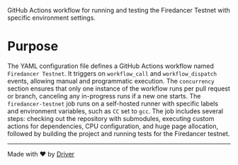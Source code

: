 <!--------------------------------------------------------------------------------->
<!-- IMPORTANT: This file is auto-generated by Driver (https://driver.ai). -------->
<!-- Manual edits may be overwritten on future commits. --------------------------->
<!--------------------------------------------------------------------------------->

GitHub Actions workflow for running and testing the Firedancer Testnet with specific environment settings.

# Purpose
The YAML configuration file defines a GitHub Actions workflow named `Firedancer Testnet`. It triggers on `workflow_call` and `workflow_dispatch` events, allowing manual and programmatic execution. The `concurrency` section ensures that only one instance of the workflow runs per pull request or branch, canceling any in-progress runs if a new one starts. The `firedancer-testnet` job runs on a self-hosted runner with specific labels and environment variables, such as `CC` set to `gcc`. The job includes several steps: checking out the repository with submodules, executing custom actions for dependencies, CPU configuration, and huge page allocation, followed by building the project and running tests for the Firedancer testnet.

---
Made with ❤️ by [Driver](https://www.driver.ai/)